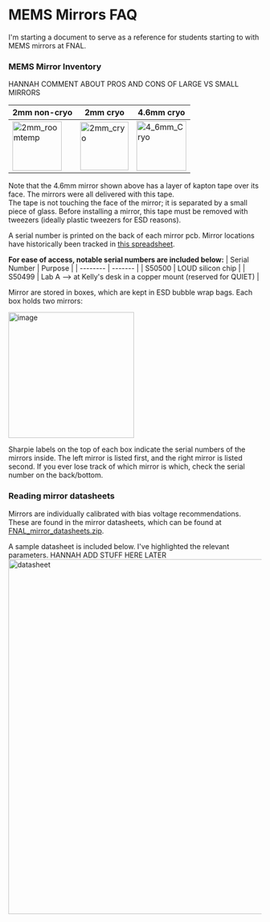 # MEMS Mirrors FAQ
I'm starting a document to serve as a reference for students starting to with MEMS mirrors at FNAL.

### MEMS Mirror Inventory
HANNAH COMMENT ABOUT PROS AND CONS OF LARGE VS SMALL MIRRORS


| 2mm non-cryo | 2mm cryo | 4.6mm cryo |
| -------- | ------- | -------- |
| <img width="98" alt="2mm_roomtemp" src="https://github.com/CosmiQuantum/MEMS_docs/assets/80175523/768bc744-fba1-444d-816d-5995c2e0a42f">| <img width="96" alt="2mm_cryo" src="https://github.com/CosmiQuantum/MEMS_docs/assets/80175523/680c64cc-0d65-477e-9ec7-d8f4b5113dee">| <img width="99" alt="4_6mm_Cryo" src="https://github.com/CosmiQuantum/MEMS_docs/assets/80175523/d732c35b-cfd0-47bb-a9a3-db2b9a7598e5"> |

Note that the 4.6mm mirror shown above has a layer of kapton tape over its face.  The mirrors were all delivered with this tape.  
The tape is not touching the face of the mirror; it is separated by a small piece of glass.  Before installing a mirror, this tape must be removed with tweezers 
(ideally plastic tweezers for ESD reasons).

A serial number is printed on the back of each mirror pcb.  Mirror locations have historically been
tracked in [this spreadsheet](https://docs.google.com/spreadsheets/d/1SfAJXwR_5d47hqugquiN4ruBxzNecHy8UDuXBtk5U1g/edit#gid=0).  

**For ease of access, notable serial numbers are included below:**
| Serial Number | Purpose |
| -------- | ------- |
| S50500 | LOUD silicon chip |
| S50499 | Lab A --> at Kelly's desk in a copper mount (reserved for QUIET) |

Mirror are stored in boxes, 
which are kept in ESD bubble wrap bags.  Each box holds two mirrors:

<img width="250" alt="image" src="https://github.com/CosmiQuantum/MEMS_docs/assets/80175523/9a70fdf3-5c75-43b1-ac5e-15e93fb56d9e">

Sharpie labels on the top of each box indicate the serial numbers of the mirrors inside.  The left mirror is listed first, and the right mirror is listed second.
If you ever lose track of which mirror is which, check the serial number on the back/bottom.

### Reading mirror datasheets
Mirrors are individually calibrated with bias voltage recommendations.  These are found in the mirror datasheets, which can be found at
[FNAL_mirror_datasheets.zip](https://github.com/CosmiQuantum/MEMS_docs/blob/main/MEMS_mirrors/FNAL_mirror_datasheets.zip).  

A sample datasheet is included below.  I've highlighted the relevant parameters.
HANNAH ADD STUFF HERE LATER
<img width="705" alt="datasheet" src="https://github.com/CosmiQuantum/MEMS_docs/assets/80175523/c5125d16-a371-4c28-9f78-e6707fcbf5fb">



